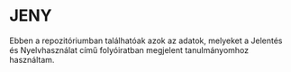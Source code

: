 # JENY
Ebben a repozitóriumban találhatóak azok az adatok, melyeket a Jelentés és Nyelvhasználat című folyóiratban megjelent tanulmányomhoz használtam. 
